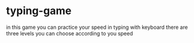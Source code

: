# typing-game
in this game you can practice your speed in typing with keyboard there are three levels you can choose according to you speed
